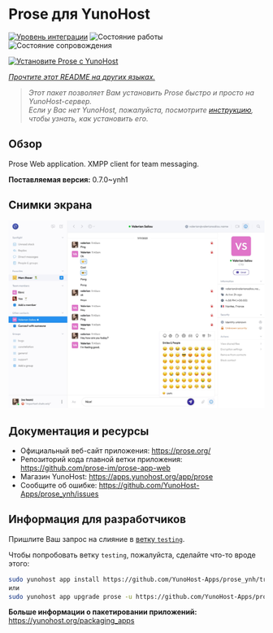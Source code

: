 <!--
Важно: этот README был автоматически сгенерирован <https://github.com/YunoHost/apps/tree/master/tools/readme_generator>
Он НЕ ДОЛЖЕН редактироваться вручную.
-->

# Prose для YunoHost

[![Уровень интеграции](https://apps.yunohost.org/badge/integration/prose)](https://ci-apps.yunohost.org/ci/apps/prose/)
![Состояние работы](https://apps.yunohost.org/badge/state/prose)
![Состояние сопровождения](https://apps.yunohost.org/badge/maintained/prose)

[![Установите Prose с YunoHost](https://install-app.yunohost.org/install-with-yunohost.svg)](https://install-app.yunohost.org/?app=prose)

*[Прочтите этот README на других языках.](./ALL_README.md)*

> *Этот пакет позволяет Вам установить Prose быстро и просто на YunoHost-сервер.*  
> *Если у Вас нет YunoHost, пожалуйста, посмотрите [инструкцию](https://yunohost.org/install), чтобы узнать, как установить его.*

## Обзор

Prose Web application. XMPP client for team messaging.

**Поставляемая версия:** 0.7.0~ynh1

## Снимки экрана

![Снимок экрана Prose](./doc/screenshots/screenshot.jpg)

## Документация и ресурсы

- Официальный веб-сайт приложения: <https://prose.org/>
- Репозиторий кода главной ветки приложения: <https://github.com/prose-im/prose-app-web>
- Магазин YunoHost: <https://apps.yunohost.org/app/prose>
- Сообщите об ошибке: <https://github.com/YunoHost-Apps/prose_ynh/issues>

## Информация для разработчиков

Пришлите Ваш запрос на слияние в [ветку `testing`](https://github.com/YunoHost-Apps/prose_ynh/tree/testing).

Чтобы попробовать ветку `testing`, пожалуйста, сделайте что-то вроде этого:

```bash
sudo yunohost app install https://github.com/YunoHost-Apps/prose_ynh/tree/testing --debug
или
sudo yunohost app upgrade prose -u https://github.com/YunoHost-Apps/prose_ynh/tree/testing --debug
```

**Больше информации о пакетировании приложений:** <https://yunohost.org/packaging_apps>
